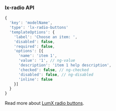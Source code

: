 ### lx-radio API
```javascript
{
  'key': 'modelName',
  'type': 'lx-radio-buttons'
  'templateOptions': {
    'label': 'Choose an item: ',
    'disabled': false,
    'required': false,
    'options': [{
      'name': 'item 1',
      'value': '1', // ng-value
      'description': 'item 1 help description',
      'checked': false, // ng-checked
      'disabled': false, // ng-disabled
      'inline': false
    }]
  }
}
```
Read more about [LumX radio buttons](http://ui.lumapps.com/css/radio-buttons).
